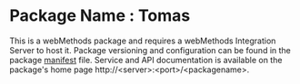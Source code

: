 # Package Name : Tomas
This is a webMethods package and requires a webMethods Integration Server to host it. Package versioning and configuration can be found in the package [manifest](./Tomas/manifest.v3) file. Service and API documentation is available on the package's home page http://&lt;server&gt;:&lt;port&gt;/&lt;packagename>.